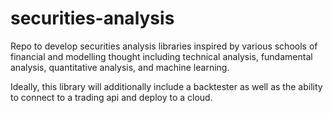 # securities-analysis

Repo to develop securities analysis libraries inspired by various schools of financial and modelling thought including technical analysis, fundamental analysis, quantitative analysis, and machine learning.

Ideally, this library will additionally include a backtester as well as the ability to connect to a trading api and deploy to a cloud.
